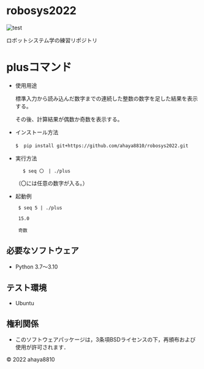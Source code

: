 # robosys2022

 ![test](https://github.com/ahaya8810/robosys2022/actions/workflows/test.yml/badge.svg)
 
ロボットシステム学の練習リポジトリ

# plusコマンド

* 使用用途

    標準入力から読み込んだ数字までの連続した整数の数字を足した結果を表示する。

    その後、計算結果が偶数か奇数を表示する。


*  インストール方法

   ``
   $  pip install git+https://github.com/ahaya8810/robosys2022.git 　
   ``
　　　　　　　　　　　　　　　　　　　　　　　　　　　　　　　　　　　　　　　　　　　　　
*  実行方法

   ``
  　 $ seq 〇　| ./plus   
   ``
   
   （〇には任意の数字が入る。）

* 起動例

   ```
    $ seq 5 | ./plus

    15.0
 
    奇数
   ```

## 必要なソフトウェア
* Python 3.7〜3.10

## テスト環境
* Ubuntu

## 権利関係

  * このソフトウェアパッケージは，3条項BSDライセンスの下，再頒布および使用が許可されます．

© 2022 ahaya8810

